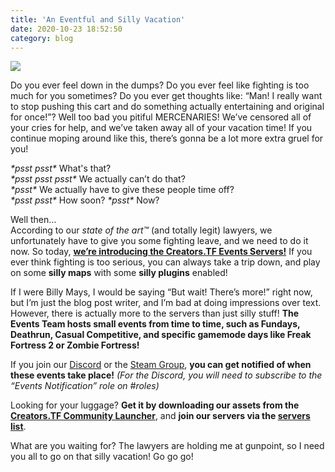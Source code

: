 ```yaml
---
title: 'An Eventful and Silly Vacation'
date: 2020-10-23 18:52:50
category: blog
---
```


<img role="presentation" src="{{site.url}}/cdn/assets/images/blogposts/83/eventsbanner.jpg" />

<p>Do you ever feel down in the dumps? Do you ever feel like fighting is too much for you sometimes? Do you ever get thoughts like: “Man! I really want to stop pushing this cart and do something actually entertaining and original for once!”? Well too bad you pitiful MERCENARIES! We’ve censored all of your cries for help, and we’ve taken away all of your vacation time! If you continue moping around like this, there’s gonna be a lot more extra gruel for you!</p>

<p><i>*psst psst*</i> What's that?<br>
<i>*psst psst psst*</i> We actually can’t do that?<br>
<i>*psst*</i> We actually have to give these people time off?<br>
<i>*psst psst*</i> How soon? <i>*psst*</i> Now?</p>

<p>Well then…<br>
According to our <i>state of the art™</i> (and totally legit) lawyers, we unfortunately have to give you some fighting leave, and we need to do it now. So today, <strong><u>we’re introducing the Creators.TF Events Servers!</u></strong> If you ever think fighting is too serious, you can always take a trip down, and play on some <strong>silly maps</strong> with some <strong>silly plugins</strong> enabled!</p>

<p>If I were Billy Mays, I would be saying “But wait! There’s more!” right now, but I’m just the blog post writer, and I’m bad at doing impressions over text. However, there is actually more to the servers than just silly stuff! <strong>The Events Team hosts small events from time to time, such as Fundays, Deathrun, Casual Competitive, and specific gamemode days like Freak Fortress 2 or Zombie Fortress!</strong></p>

<p>If you join our <a href='/discord' target='_blank'>Discord</a> or the <a href='/steam' target='_blank'>Steam Group</a>, <strong>you can get notified of when these events take place!</strong> <i>(For the Discord, you will need to subscribe to the “Events Notification” role on #roles)</i></p>

<p>Looking for your luggage? <strong>Get it by downloading our assets from the <a href='/launcher' target='_blank'>Creators.TF Community Launcher</a></strong>, and <strong>join our servers via the <a href='/servers' target='_blank'>servers list</a></strong>.</p>

<p>What are you waiting for? The lawyers are holding me at gunpoint, so I need you all to go on that silly vacation! Go go go!</p>
